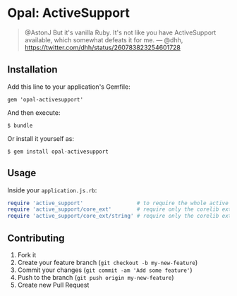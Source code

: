 # Opal: ActiveSupport

> @AstonJ But it's vanilla Ruby. It's not like you have ActiveSupport available, which somewhat defeats it for me.
— @dhh, https://twitter.com/dhh/status/260783823254601728

## Installation

Add this line to your application's Gemfile:

    gem 'opal-activesupport'

And then execute:

    $ bundle

Or install it yourself as:

    $ gem install opal-activesupport


## Usage

Inside your `application.js.rb`:

```ruby
require 'active_support'                 # to require the whole active support lib
require 'active_support/core_ext'        # require only the corelib extensions
require 'active_support/core_ext/string' # require only the corelib extensions
```


## Contributing

1. Fork it
2. Create your feature branch (`git checkout -b my-new-feature`)
3. Commit your changes (`git commit -am 'Add some feature'`)
4. Push to the branch (`git push origin my-new-feature`)
5. Create new Pull Request
